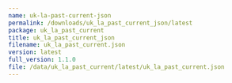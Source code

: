 ```yaml
---
name: uk-la-past-current-json
permalink: /downloads/uk_la_past_current_json/latest
package: uk_la_past_current
title: uk_la_past_current_json
filename: uk_la_past_current.json
version: latest
full_version: 1.1.0
file: /data/uk_la_past_current/latest/uk_la_past_current.json
---
```

